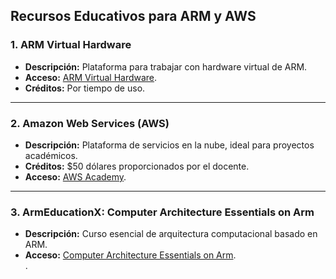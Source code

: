 

## Recursos Educativos para ARM y AWS

### 1. **ARM Virtual Hardware**
- **Descripción:** Plataforma para trabajar con hardware virtual de ARM.  
- **Acceso:** [ARM Virtual Hardware](https://app.avh.corellium.com/login).  
- **Créditos:** Por tiempo de uso.  

---

### 2. **Amazon Web Services (AWS)**
- **Descripción:** Plataforma de servicios en la nube, ideal para proyectos académicos.  
- **Créditos:** $50 dólares proporcionados por el docente.  
- **Acceso:** [AWS Academy](https://awsacademy.instructure.com).  

---

### 3. **ArmEducationX: Computer Architecture Essentials on Arm**
- **Descripción:** Curso esencial de arquitectura computacional basado en ARM.  
- **Acceso:** [Computer Architecture Essentials on Arm](https://www.edx.org/learn/computer-architecture/arm-education-computer-architecture-essentials-on-arm).  
.
